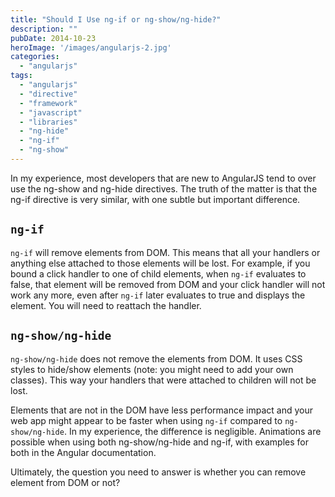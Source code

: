 ```yaml
---
title: "Should I Use ng-if or ng-show/ng-hide?"
description: ""
pubDate: 2014-10-23
heroImage: '/images/angularjs-2.jpg'
categories: 
  - "angularjs"
tags: 
  - "angularjs"
  - "directive"
  - "framework"
  - "javascript"
  - "libraries"
  - "ng-hide"
  - "ng-if"
  - "ng-show"
---
```


In my experience, most developers that are new to AngularJS tend to over use the ng-show and ng-hide directives. The truth of the matter is that the ng-if directive is very similar, with one subtle but important difference.

## `ng-if`

`ng-if` will remove elements from DOM. This means that all your handlers or anything else attached to those elements will be lost. For example, if you bound a click handler to one of child elements, when `ng-if` evaluates to false, that element will be removed from DOM and your click handler will not work any more, even after `ng-if` later evaluates to true and displays the element. You will need to reattach the handler.

## `ng-show/ng-hide`

`ng-show/ng-hide` does not remove the elements from DOM. It uses CSS styles to hide/show elements (note: you might need to add your own classes). This way your handlers that were attached to children will not be lost.

Elements that are not in the DOM have less performance impact and your web app might appear to be faster when using `ng-if` compared to `ng-show/ng-hide`. In my experience, the difference is negligible. Animations are possible when using both ng-show/ng-hide and ng-if, with examples for both in the Angular documentation.

Ultimately, the question you need to answer is whether you can remove element from DOM or not?
